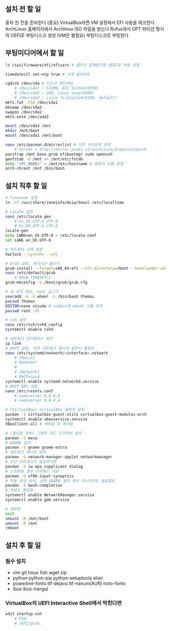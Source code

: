 설치 전 할 일
--------
홍차 한 잔을 준비한다 (중요)
VirtualBox라면 VM 설정에서 EFI 사용을 체크한다
ArchLinux 홈페이지에서 Archlinux ISO 파일을 받는다
Rufus에서 GPT 파티션 형식의 UEFI로 부팅디스크 생성 (VM은 불필요)
부팅디스크로 부팅한다

부팅미디어에서 할 일
--------
```bash
ls /sys/firmware/efi/efivars # 폴더가 존재한다면 UEFI로 부팅 성공

timedatectl set-ntp true # 시계 업데이트

cgdisk /dev/sda # 디스크 파티셔닝
    # /dev/sda1 : 512MB, EFI System(EF00)
    # /dev/sda2 : 2GB, Linux swap(8200)
    # /dev/sda3 : Linux filesystem(8300, default)
mkfs.fat -F32 /dev/sda1
mkswap /dev/sda2
swapon /dev/sda2
mkfs.ext4 /dev/sda3

mount /dev/sda3 /mnt
mkdir /mnt/boot
mount /dev/sda1 /mnt/boot

nano /etc/pacman.d/mirrorlist # 미러 우선순위 변경
    # Server = http://mirror.premi.st/archlinux/$repo/os/$arch
pacstrap /mnt base grub efibootmgr sudo openssh
genfstab -U /mnt >> /mnt/etc/fstab
echo '<PC_NAME>' > /mnt/etc/hostname # 컴퓨터 이름 설정
arch-chroot /mnt /bin/bash
```

설치 직후 할 일
--------
```bash
# Timezone 설정
ln -sf /usr/share/zoneinfo/Asia/Seoul /etc/localtime

# Locale 설정
nano /etc/locale.gen
    # en_US.UTF-8 UTF-8
    # ko_KR.UTF-8 UTF-8
locale-gen
echo LANG=en_US.UTF-8 > /etc/locale.conf
set LANG en_US.UTF-8

# 하드웨어 시계 설정
hwclock --systohc --utc

# Grub 설치, 대기시간 줄이기
grub-install --target=x86_64-efi --efi-directory=/boot --bootloader-id=grub --recheck
nano /etc/default/grub
    # GRUB_TIMEOUT=1
grub-mkconfig -o /boot/grub/grub.cfg

# 새 유저 생성, root 잠그기
useradd -m -G wheel -s /bin/bash thomas
passwd thomas
EDITOR=nano visudo # sudoer에 wheel 그룹 추가
passwd root -dl

# ssh 설정
nano /etc/ssh/sshd_config
systemctl enable sshd

# 네트워크 인터페이스 확인
ip link
# DHCP 설정, 아래 네트워크 매니저 설치시 불필요
nano /etc/systemd/network/<interface>.network
    # [Match]
    # Name=en*
    #
    # [Network]
    # DHCP=ipv4
systemctl enable systemd-networkd.service
# DHCP DNS 설정
nano /etc/resolv.conf
    # nameserver 8.8.8.8
    # nameserver 8.8.4.4

# (VirtualBox) VirtualBox 패키지 설치
pacman -S virtualbox-guest-utils virtualbox-guest-modules-arch
systemctl enable vboxservice.service
VBoxClient-all # 재부팅 후 해야함

# (필요할 경우) 그래픽 카드 드라이버 설치
pacman -S mesa
# GNOME 설치
pacman -S gnome gnome-extra
# 네트워크 매니저 설치
pacman -S network-manager-applet networkmanager
# 무선 네트워크가 필요하다면
pacman -S iw wpa_supplicant dialog
# 노트북일 경우 터치패드 지원
pacman -S xf86-input-synaptics
# 자동 완성 설치, 굳이 GNOME 설치 중이 아니더라도 필요할듯
pacman -S bash-completion
# 서비스 활성화
systemctl enable NetworkManager.service
systemctl enable gdm.service

# 재부팅
exit
umount -R /mnt/boot
umount -R /mnt
reboot
```

설치 후 할 일
--------
### 필수 설치
- vim git tmux fish wget zip
- python python-pip python-setuptools elixir
- powerline-fonts ttf-dejavu ttf-nanum(AUR) noto-fonts
- ibus ibus-hangul

### VirtualBox의 UEFI Interactive Shell에서 막힌다면
```bash
edit startup.nsh
    # FS0:
    # /EFI/grub_
```
